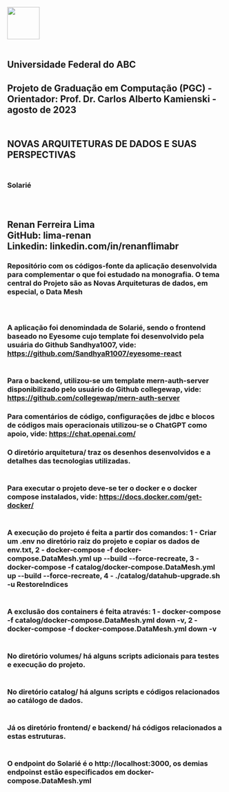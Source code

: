  <img src="https://upload.wikimedia.org/wikipedia/commons/e/ee/Ufabc_logo.png" width="75"/> <br /> <br /> 
## Universidade Federal do ABC <br />
## Projeto de Graduação em Computação (PGC) - Orientador: Prof. Dr. Carlos Alberto Kamienski - agosto de 2023 <br /><br />

## NOVAS ARQUITETURAS DE DADOS E SUAS PERSPECTIVAS <br /><br />

### Solarié <br /><br /><br />


## Renan Ferreira Lima <br />   GitHub: lima-renan <br />  Linkedin: linkedin.com/in/renanflimabr


### Repositório com os códigos-fonte da aplicação desenvolvida para complementar o que foi estudado na monografia. O tema central do Projeto são as Novas Arquiteturas de dados, em especial, o Data Mesh  <br /><br /><br />
### A aplicação foi denomindada de Solarié, sendo o frontend baseado no Eyesome cujo template foi desenvolvido pela usuária do Github Sandhya1007, vide: https://github.com/SandhyaR1007/eyesome-react <br /><br />
### Para o backend, utilizou-se um template  mern-auth-server disponibilizado pelo usuário do Github collegewap, vide: https://github.com/collegewap/mern-auth-server
### Para comentários de código, configurações de jdbc e blocos de códigos mais operacionais utilizou-se o ChatGPT como apoio, vide: https://chat.openai.com/ 
### O diretório arquitetura/ traz os desenhos desenvolvidos e a detalhes das tecnologias utilizadas. <br /><br />
### Para executar o projeto deve-se ter o docker e o docker compose instalados, vide: https://docs.docker.com/get-docker/ <br /><br />
### A execução do projeto é feita a partir dos comandos: 1 - Criar um .env no diretório raiz do projeto e copiar os dados de env.txt, 2 - docker-compose -f docker-compose.DataMesh.yml up --build --force-recreate, 3 - docker-compose -f catalog/docker-compose.DataMesh.yml up --build --force-recreate, 4 - ./catalog/datahub-upgrade.sh -u RestoreIndices <br /><br />
### A exclusão dos containers é feita através: 1 - docker-compose -f catalog/docker-compose.DataMesh.yml down -v, 2 - docker-compose -f docker-compose.DataMesh.yml down -v <br /><br />
### No diretório volumes/ há alguns scripts adicionais para testes e execução do projeto.  <br /><br />
### No diretório catalog/ há alguns scripts e códigos relacionados ao catálogo de dados.  <br /><br />
### Já os diretório frontend/ e backend/ há códigos relacionados a estas estruturas. <br /><br />
### O endpoint do Solarié é o http://localhost:3000, os demias endpoinst estão especificados em docker-compose.DataMesh.yml
